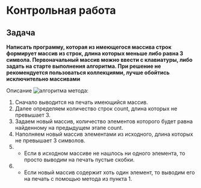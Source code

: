 # Контрольная работа

## Задача

**Написать программу, которая из 
имеющегося массива строк формирует 
массив из строк, длина которых 
меньше либо равна 3 символа. 
Первоначальный массив можно ввести с 
клавиатуры, либо задать на старте 
выполнения алгоритма. При решение не 
рекомендуется пользоваться 
коллекциями, лучше обойтись 
исключительно массивами**

Описание ![алгоритма метода](Algorithm.png):
1. Сначало выводится на печать имеющийся массив.
2. Далее определяем количество строк count, длина которых не превышает 3.
3. Задаем новый массив, количество элементов которого будет равна найденному на предыдущем этапе count. 
4. Наполняем новый массив элементами из исходного, длина которых не превышает 3 символов. 
5. - Если в исходном массиве не нашлось ни одного элемента, то просто выводим на печать пустые скобки.
6. - Если новый массив содержит хоть один элемент, то выводим его на печать с помощью метода из пункта 1.
